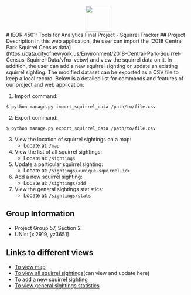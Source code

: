 <div align="center">
<img src="https://encrypted-tbn0.gstatic.com/images?q=tbn:ANd9GcSNlDe4ZXrWpa4vFKWNbxL-5f7BHCThyatBtK2gHrAq2IkpQKGq&s.png" width = "70" height = "70">
</div>
# IEOR 4501: Tools for Analytics Final Project - Squirrel Tracker 
## Project Description
In this web application, the user can import the [2018 Central Park Squirrel Census data](https://data.cityofnewyork.us/Environment/2018-Central-Park-Squirrel-Census-Squirrel-Data/vfnx-vebw) and view the squirrel data on it. In addition, the user can add a new squirrel sighting or update an existing squirrel sighting. The modified dataset can be exported as a CSV file to keep a local record. Below is a detailed list for commands and features of our project and web application:

1. Import command:
```
$ python manage.py import_squirrel_data /path/to/file.csv
```
2. Export command:
```
$ python manage.py export_squirrel_data /path/to/file.csv
```
3. View the location of squirrel sightings on a map:
   - Locate at: ```/map```
4. View the list of all squirrel sightings:
   - Locate at: ```/sightings```
5. Update a particular squirrel sighting:
   - Locate at: ```/sightings/<unique-squirrel-id>```
6. Add a new squirrel sighting:
   - Locate at: ```/sightings/add```
7. View the general sightings statistics:
   - Locate at: ```/sightings/stats```



## Group Information
- Project Group 57, Section 2
- UNIs: [xl2919, yz3651]



## Links to different views
- [To view map](https://skilled-axis-255500.appspot.com/map)
- [To view all squirrel sightings](https://skilled-axis-255500.appspot.com/sightings)(can view and update here)
- [To add a new squirrel sighting](https://skilled-axis-255500.appspot.com/sightings/add)
- [To view general sightings statistics](https://skilled-axis-255500.appspot.com/sightings/stats)
